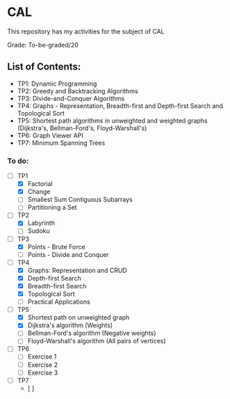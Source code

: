 # CAL
This repository has my activities for the subject of CAL

Grade: To-be-graded/20

## List of Contents:
  - TP1: Dynamic Programming
  - TP2: Greedy and Backtracking Algorithms
  - TP3: Divide-and-Conquer Algorithms
  - TP4: Graphs - Representation, Breadth-first and Depth-first Search and Topological Sort
  - TP5: Shortest path algorithms in unweighted and weighted graphs (Dijkstra's, Bellman-Ford's, Floyd-Warshall's)
  - TP6: Graph Viewer API
  - TP7: Minimum Spanning Trees


### To do:
  - [ ] TP1
    - [x] Factorial
    - [x] Change
    - [ ] Smallest Sum Contiguous Subarrays
    - [ ] Partitioning a Set

  - [ ] TP2
    - [x] Labyrinth
    - [ ] Sudoku

  - [ ] TP3
    - [x] Points - Brute Force
    - [ ] Points - Divide and Conquer

  - [ ] TP4
    - [x] Graphs: Representation and CRUD
    - [x] Depth-first Search
    - [x] Breadth-first Search
    - [x] Topological Sort
    - [ ] Practical Applications

  - [ ] TP5
    - [x] Shortest path on unweighted graph
    - [x] Dijkstra's algorithm (Weights)
    - [ ] Bellman-Ford's algorithm (Negative weights)
    - [ ] Floyd-Warshall's algorithm (All pairs of vertices)

  - [ ] TP6
    - [ ] Exercise 1
    - [ ] Exercise 2
    - [ ] Exercise 3

  - [ ] TP7
    - [ ] 